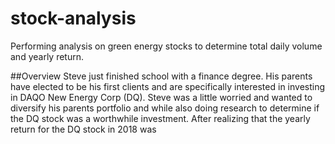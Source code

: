 # stock-analysis
Performing analysis on green energy stocks to determine total daily volume and yearly return.

##Overview
Steve just finished school with a finance degree. His parents have elected to be his first clients and are specifically interested in investing in DAQO New Energy Corp (DQ). Steve was a little worried and wanted to diversify his parents portfolio and while also doing research to determine if the DQ stock was a worthwhile investment. After realizing that the yearly return for the DQ stock in 2018 was 
